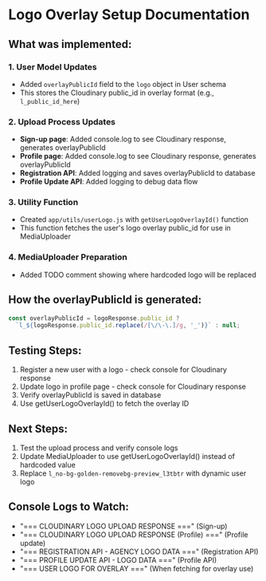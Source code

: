 # Logo Overlay Setup Documentation

## What was implemented:

### 1. User Model Updates
- Added `overlayPublicId` field to the `logo` object in User schema
- This stores the Cloudinary public_id in overlay format (e.g., `l_public_id_here`)

### 2. Upload Process Updates
- **Sign-up page**: Added console.log to see Cloudinary response, generates overlayPublicId
- **Profile page**: Added console.log to see Cloudinary response, generates overlayPublicId
- **Registration API**: Added logging and saves overlayPublicId to database
- **Profile Update API**: Added logging to debug data flow

### 3. Utility Function
- Created `app/utils/userLogo.js` with `getUserLogoOverlayId()` function
- This function fetches the user's logo overlay public_id for use in MediaUploader

### 4. MediaUploader Preparation
- Added TODO comment showing where hardcoded logo will be replaced

## How the overlayPublicId is generated:
```javascript
const overlayPublicId = logoResponse.public_id ? 
  `l_${logoResponse.public_id.replace(/[\/\-\.]/g, '_')}` : null;
```

## Testing Steps:
1. Register a new user with a logo - check console for Cloudinary response
2. Update logo in profile page - check console for Cloudinary response
3. Verify overlayPublicId is saved in database
4. Use getUserLogoOverlayId() to fetch the overlay ID

## Next Steps:
1. Test the upload process and verify console logs
2. Update MediaUploader to use getUserLogoOverlayId() instead of hardcoded value
3. Replace `l_no-bg-golden-removebg-preview_l3tbtr` with dynamic user logo

## Console Logs to Watch:
- "=== CLOUDINARY LOGO UPLOAD RESPONSE ===" (Sign-up)
- "=== CLOUDINARY LOGO UPLOAD RESPONSE (Profile) ===" (Profile update)
- "=== REGISTRATION API - AGENCY LOGO DATA ===" (Registration API)
- "=== PROFILE UPDATE API - LOGO DATA ===" (Profile API)
- "=== USER LOGO FOR OVERLAY ===" (When fetching for overlay use) 